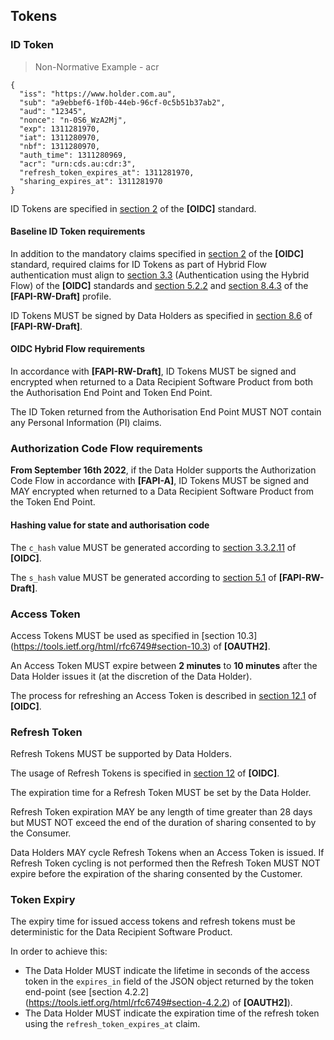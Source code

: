 ## Tokens  
### ID Token

> Non-Normative Example - acr

```
{
  "iss": "https://www.holder.com.au",
  "sub": "a9ebbef6-1f0b-44eb-96cf-0c5b51b37ab2",
  "aud": "12345",
  "nonce": "n-0S6_WzA2Mj",
  "exp": 1311281970,
  "iat": 1311280970,
  "nbf": 1311280970,
  "auth_time": 1311280969,
  "acr": "urn:cds.au:cdr:3",
  "refresh_token_expires_at": 1311281970,
  "sharing_expires_at": 1311281970
}
```

ID Tokens are specified in [section 2](https://openid.net/specs/openid-connect-core-1_0.html#IDToken) of the **[OIDC]** standard.

#### Baseline ID Token requirements
In addition to the mandatory claims specified in [section 2](https://openid.net/specs/openid-connect-core-1_0.html#IDToken) of the **[OIDC]** standard, required claims for ID Tokens as part of Hybrid Flow authentication must align to [section 3.3](https://openid.net/specs/openid-connect-core-1_0.html#HybridFlowAuth) (Authentication using the Hybrid Flow) of the **[OIDC]** standards and [section 5.2.2](https://openid.net/specs/openid-financial-api-part-2.html#authorization-server) and [section 8.4.3](https://openid.net/specs/openid-financial-api-part-2.html#authorization-response-parameter-injection-attack) of the **[FAPI-RW-Draft]** profile.

ID Tokens MUST be signed by Data Holders as specified in [section 8.6](https://openid.net/specs/openid-financial-api-part-2.html#jws-algorithm-considerations) of **[FAPI-RW-Draft]**.

#### OIDC Hybrid Flow requirements

In accordance with **[FAPI-RW-Draft]**, ID Tokens MUST be signed and encrypted when returned to a Data Recipient Software Product from both the Authorisation End Point and Token End Point.

The ID Token returned from the Authorisation End Point MUST NOT contain any Personal Information (PI) claims.

### Authorization Code Flow requirements

**From September 16th 2022**, if the Data Holder supports the Authorization Code Flow in accordance with **[FAPI-A]**, ID Tokens MUST be signed and MAY encrypted when returned to a Data Recipient Software Product from the Token End Point.

#### Hashing value for state and authorisation code
The `c_hash` value MUST be generated according to [section 3.3.2.11](https://openid.net/specs/openid-connect-core-1_0.html#HybridIDToken) of **[OIDC]**.

The `s_hash` value MUST be generated according to [section 5.1](https://openid.net/specs/openid-financial-api-part-2.html#introduction) of **[FAPI-RW-Draft]**.

### Access Token
Access Tokens MUST be used as specified in [section 10.3] (https://tools.ietf.org/html/rfc6749#section-10.3) of **[OAUTH2]**.

An Access Token MUST expire between **2 minutes** to **10 minutes** after the Data Holder issues it (at the discretion of the Data Holder).

The process for refreshing an Access Token is described in [section 12.1](https://openid.net/specs/openid-connect-core-1_0.html#RefreshingAccessToken) of **[OIDC]**.

### Refresh Token
Refresh Tokens MUST be supported by Data Holders.

The usage of Refresh Tokens is specified in [section 12](https://openid.net/specs/openid-connect-core-1_0.html#RefreshTokens) of **[OIDC]**.

The expiration time for a Refresh Token MUST be set by the Data Holder.

Refresh Token expiration MAY be any length of time greater than 28 days but MUST NOT exceed the end of the duration of sharing consented to by the Consumer.

Data Holders MAY cycle Refresh Tokens when an Access Token is issued.  If Refresh Token cycling is not performed then the Refresh Token MUST NOT expire before the expiration of the sharing consented by the Customer.

### Token Expiry
The expiry time for issued access tokens and refresh tokens must be deterministic for the Data Recipient Software Product.

In order to achieve this:

- The Data Holder MUST indicate the lifetime in seconds of the access token in the `expires_in` field of the JSON object returned by the token end-point (see [section 4.2.2] (https://tools.ietf.org/html/rfc6749#section-4.2.2) of **[OAUTH2]**).
- The Data Holder MUST indicate the expiration time of the refresh token using the `refresh_token_expires_at` claim.
